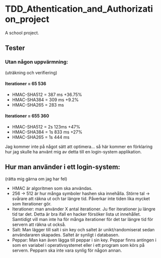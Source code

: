 # TDD_Athentication_and_Authorization_project
A school project.

## Tester
### Utan någon uppvärmning:
(uträkning och verifiering)

#### Iterationer = 65 536
* HMAC-SHA512 = 387 ms +36.75%
* HMAC-SHA384 = 309 ms +9.2%
* HMAC-SHA265 = 283 ms

#### Iterationer = 655 360
* HMAC-SHA512 = 2s 123ms +47%
* HMAC-SHA384 = 1s 833 ms +27%
* HMAC-SHA265 = 1s 444 ms

Jag kommer inte på något sätt att optimera... så här kommer en förklaring hur jag skulle ha använt mig av detta till en login-system applikation.

## Hur man använder i ett login-system:
(rätta mig gärna om jag har fel)

* HMAC är algoritmen som ska användas.
* 256 -> 512 är hur många symboler hashen ska innehålla. Större tal -> svårare att räkna ut och tar längre tid. Påverkar inte tiden lika mycket som Iterationer gör.
* Iterationer: man använder X antal iterationer. Ju fler iterationer ju längre tid tar det. Detta är bra ifall en hacker försöker lista ut innehållet. Samtidigt vill man inte ha för många iterationer för det tar längre tid för servern att räkna ut också.
* Salt: Man lägger till salt i sin key och saltet är unikt/randomiserat sedan användararen skapades. Saltet är synligt i databasen.
* Peppar: Man kan även lägga till peppar i sin key. Peppar finns antingen i som en variabel i operativsystemet eller i ett program som körs på servern. Pepparn ska inte vara synlig för någon annan.
